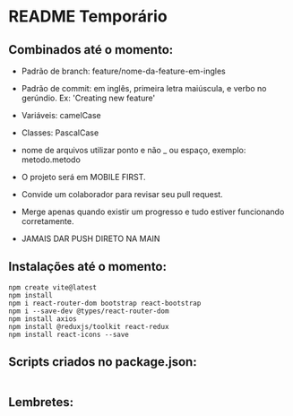 # README Temporário

## Combinados até o momento:

- Padrão de branch: feature/nome-da-feature-em-ingles

- Padrão de commit: em inglês, primeira letra maiúscula, e verbo no gerúndio. Ex: 'Creating new feature'

- Variáveis: camelCase
- Classes: PascalCase
- nome de arquivos utilizar ponto e não _ ou espaço, exemplo: metodo.metodo

- O projeto será em MOBILE FIRST.

- Convide um colaborador para revisar seu pull request.

- Merge apenas quando existir um progresso e tudo estiver funcionando corretamente.

- JAMAIS DAR PUSH DIRETO NA MAIN

## Instalações até o momento: 
```
npm create vite@latest
npm install
npm i react-router-dom bootstrap react-bootstrap
npm i --save-dev @types/react-router-dom
npm install axios
npm install @reduxjs/toolkit react-redux
npm install react-icons --save
```

## Scripts criados no package.json:
```

```

## Lembretes:
